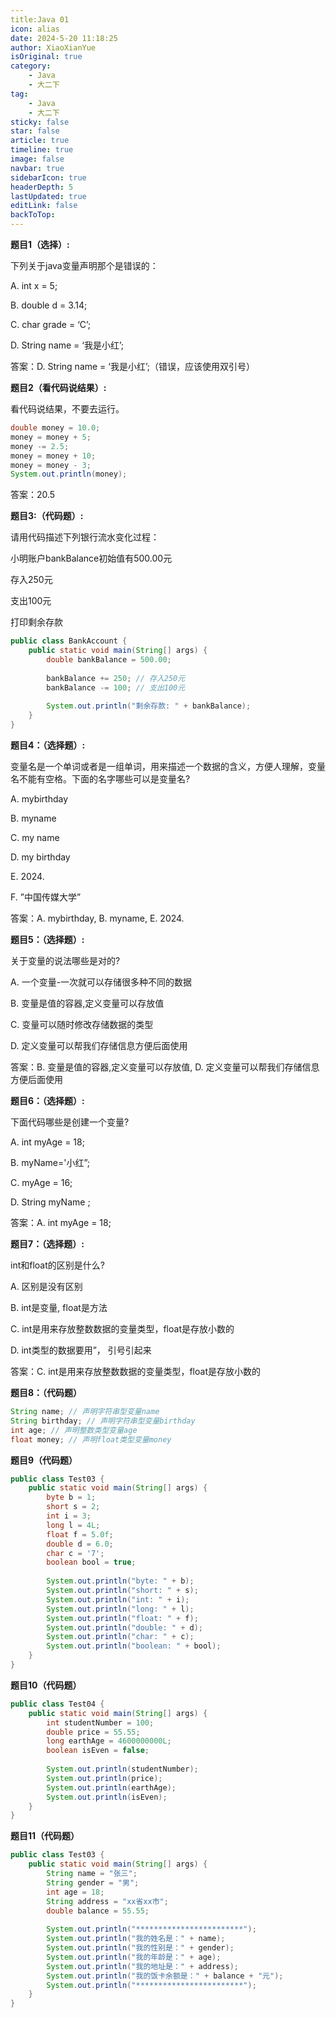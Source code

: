 ```yaml
---
title:Java 01
icon: alias
date: 2024-5-20 11:18:25
author: XiaoXianYue
isOriginal: true
category: 
    - Java
    - 大二下
tag:
    - Java
    - 大二下
sticky: false
star: false
article: true
timeline: true
image: false
navbar: true
sidebarIcon: true
headerDepth: 5
lastUpdated: true
editLink: false
backToTop:
---
```


**题目1（选择）:**

下列关于java变量声明那个是错误的：

A. int x = 5;

B. double d = 3.14;

C. char grade = ‘C’;

D. String name = ‘我是小红’;

答案：D. String name = ‘我是小红’;（错误，应该使用双引号）



**题目2（看代码说结果）:**

看代码说结果，不要去运行。

```java
double money = 10.0;
money = money + 5;
money -= 2.5;
money = money + 10;
money = money - 3;
System.out.println(money);
```

答案：20.5



**题目3:（代码题）:**

请用代码描述下列银行流水变化过程：

小明账户bankBalance初始值有500.00元

存入250元

支出100元

打印剩余存款

```java
public class BankAccount {
    public static void main(String[] args) {
        double bankBalance = 500.00;
        
        bankBalance += 250; // 存入250元
        bankBalance -= 100; // 支出100元
        
        System.out.println("剩余存款: " + bankBalance);
    }
}
```



**题目4：（选择题）:**

变量名是一个单词或者是一组单词，用来描述一个数据的含义，方便人理解，变量名不能有空格。下面的名字哪些可以是变量名?

A. mybirthday

B. myname

C. my name

D. my birthday

E. 2024.

F. ”中国传媒大学”

答案：A. mybirthday, B. myname, E. 2024.



**题目5：（选择题）:**

关于变量的说法哪些是对的?

A. 一个变量-一次就可以存储很多种不同的数据

B. 变量是值的容器,定义变量可以存放值

C. 变量可以随时修改存储数据的类型

D. 定义变量可以帮我们存储信息方便后面使用

答案：B. 变量是值的容器,定义变量可以存放值, D. 定义变量可以帮我们存储信息方便后面使用



**题目6：（选择题）:**

下面代码哪些是创建一个变量?

A. int myAge = 18;

B. myName='小红”;

C. myAge = 16;

D. String myName ;

答案：A. int myAge = 18;



**题目7：（选择题）:**

int和float的区别是什么?

A. 区别是没有区别

B. int是变量, float是方法

C. int是用来存放整数数据的变量类型，float是存放小数的

D. int类型的数据要用”， 引号引起来

答案：C. int是用来存放整数数据的变量类型，float是存放小数的



**题目8：（代码题）**

```java
String name; // 声明字符串型变量name
String birthday; // 声明字符串型变量birthday
int age; // 声明整数类型变量age
float money; // 声明float类型变量money
```



**题目9（代码题）**

```java
public class Test03 {
    public static void main(String[] args) {
        byte b = 1;
        short s = 2;
        int i = 3;
        long l = 4L;
        float f = 5.0f;
        double d = 6.0;
        char c = '7';
        boolean bool = true;
        
        System.out.println("byte: " + b);
        System.out.println("short: " + s);
        System.out.println("int: " + i);
        System.out.println("long: " + l);
        System.out.println("float: " + f);
        System.out.println("double: " + d);
        System.out.println("char: " + c);
        System.out.println("boolean: " + bool);
    }
}
```



**题目10（代码题）**

```java
public class Test04 {
    public static void main(String[] args) {
        int studentNumber = 100;
        double price = 55.55;
        long earthAge = 4600000000L;
        boolean isEven = false;
        
        System.out.println(studentNumber);
        System.out.println(price);
        System.out.println(earthAge);
        System.out.println(isEven);
    }
}
```



**题目11（代码题）**

```java
public class Test03 {
    public static void main(String[] args) {
        String name = "张三";
        String gender = "男";
        int age = 18;
        String address = "xx省xx市";
        double balance = 55.55;
        
        System.out.println("************************");
        System.out.println("我的姓名是：" + name);
        System.out.println("我的性别是：" + gender);
        System.out.println("我的年龄是：" + age);
        System.out.println("我的地址是：" + address);
        System.out.println("我的饭卡余额是：" + balance + "元");
        System.out.println("************************");
    }
}
```